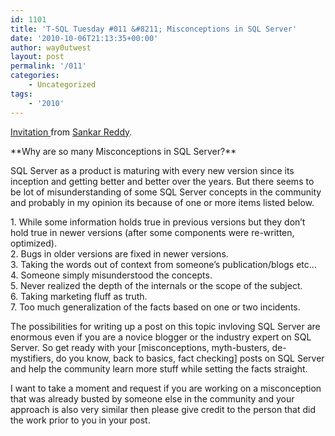 ```yaml
---
id: 1101
title: 'T-SQL Tuesday #011 &#8211; Misconceptions in SQL Server'
date: '2010-10-06T21:13:35+00:00'
author: way0utwest
layout: post
permalink: '/011'
categories:
    - Uncategorized
tags:
    - '2010'
---
```


[Invitation ](https://web.archive.org/web/20120912022019/http://sankarreddy.com/2010/10/invitation-to-participate-in-t-sql-tuesday-11-misconceptions-in-sql-server/) from [Sankar Reddy](http://sankarreddy.com/).

<div id="wrapper"><div id="container"><div id="content"><div id="content-inner"><div id="main"><div class="post" id="post-458"><div class="entry">**Why are so many Misconceptions in SQL Server?**

SQL Server as a product is maturing with every new version since its inception and getting better and better over the years. But there seems to be lot of misunderstanding of some SQL Server concepts in the community and probably in my opinion its because of one or more items listed below.

1\. While some information holds true in previous versions but they don’t hold true in newer versions (after some components were re-written, optimized).  
2\. Bugs in older versions are fixed in newer versions.  
3\. Taking the words out of context from someone’s publication/blogs etc…  
4\. Someone simply misunderstood the concepts.  
5\. Never realized the depth of the internals or the scope of the subject.  
6\. Taking marketing fluff as truth.  
7\. Too much generalization of the facts based on one or two incidents.

The possibilities for writing up a post on this topic invloving SQL Server are enormous even if you are a novice blogger or the industry expert on SQL Server. So get ready with your \[misconceptions, myth-busters, de-mystifiers, do you know, back to basics, fact checking\] posts on SQL Server and help the community learn more stuff while setting the facts straight.

I want to take a moment and request if you are working on a misconception that was already busted by someone else in the community and your approach is also very similar then please give credit to the person that did the work prior to you in your post.

</div></div></div></div></div></div></div>